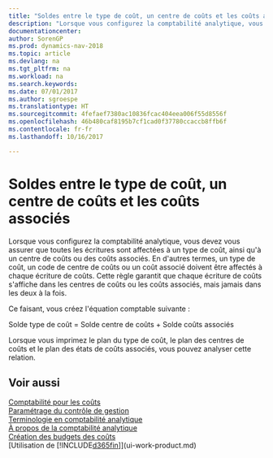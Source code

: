```yaml
---
title: "Soldes entre le type de coût, un centre de coûts et les coûts associés"
description: "Lorsque vous configurez la comptabilité analytique, vous devez vous assurer que toutes les écritures sont affectées à un type de coût, ainsi qu'à un centre de coûts ou des coûts associés. En d'autres termes, un type de coût, un code de centre de coûts ou un coût associé doivent être affectés à chaque écriture de coûts. Cette règle garantit que chaque écriture de coûts s'affiche dans les centres de coûts ou les coûts associés, mais jamais dans les deux à la fois."
documentationcenter: 
author: SorenGP
ms.prod: dynamics-nav-2018
ms.topic: article
ms.devlang: na
ms.tgt_pltfrm: na
ms.workload: na
ms.search.keywords: 
ms.date: 07/01/2017
ms.author: sgroespe
ms.translationtype: HT
ms.sourcegitcommit: 4fefaef7380ac10836fcac404eea006f55d8556f
ms.openlocfilehash: 46b480caf8195b7cf1cad0f37780ccaccb8ffb6f
ms.contentlocale: fr-fr
ms.lasthandoff: 10/16/2017

---
```

# <a name="balances-between-cost-type-cost-center-and-cost-object"></a>Soldes entre le type de coût, un centre de coûts et les coûts associés
Lorsque vous configurez la comptabilité analytique, vous devez vous assurer que toutes les écritures sont affectées à un type de coût, ainsi qu'à un centre de coûts ou des coûts associés. En d'autres termes, un type de coût, un code de centre de coûts ou un coût associé doivent être affectés à chaque écriture de coûts. Cette règle garantit que chaque écriture de coûts s'affiche dans les centres de coûts ou les coûts associés, mais jamais dans les deux à la fois.  

 Ce faisant, vous créez l'équation comptable suivante :  

 Solde type de coût = Solde centre de coûts + Solde coûts associés  

 Lorsque vous imprimez le plan du type de coût, le plan des centres de coûts et le plan des états de coûts associés, vous pouvez analyser cette relation.  

## <a name="see-also"></a>Voir aussi  
[Comptabilité pour les coûts](finance-manage-cost-accounting.md)  
 [Paramétrage du contrôle de gestion](finance-set-up-cost-accounting.md)   
 [Terminologie en comptabilité analytique](finance-terminology-in-cost-accounting.md)   
 [À propos de la comptabilité analytique](finance-about-cost-accounting.md)  
 [Création des budgets des coûts](finance-create-cost-budgets.md)  
 [Utilisation de [!INCLUDE[d365fin](includes/d365fin_md.md)]](ui-work-product.md)

